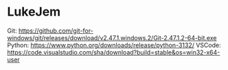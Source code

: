 # LukeJem
Git: https://github.com/git-for-windows/git/releases/download/v2.47.1.windows.2/Git-2.47.1.2-64-bit.exe
Python: https://www.python.org/downloads/release/python-3132/
VSCode: https://code.visualstudio.com/sha/download?build=stable&os=win32-x64-user
